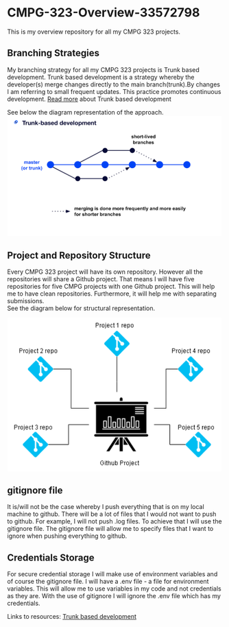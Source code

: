 # CMPG-323-Overview-33572798
This is my overview repository for all my CMPG 323 projects. 

## Branching Strategies
My branching strategy for all my CMPG 323 projects is Trunk based development. Trunk based development is a strategy whereby the developer(s) merge changes directly to the main branch(trunk).By changes I am referring to small frequent updates. This practice promotes continuous development.
<a href = "https://trunkbaseddevelopment.com/">Read more<a/> about  Trunk based development

See below the diagram representation of the approach.
<img src="trunk-based-development.png" width="500" title="Trunk based development">


## Project and Repository Structure
Every CMPG 323 project will have its own repository. However all the repositories will share a Github project. 
That means I will have five repositories for five CMPG projects with one Github project. This will help me to have clean repositories. Furthermore, it will help me with separating submissions.
<br>See the diagram below for structural representation.

  
<img src="repos-structure.png" width="500" title="Trunk based development">
  
  
## gitignore file
It is/will not be the case whereby I push everything that is on my local machine to github.
There will be a lot of files that I would not want to push to github. For example, I will not push .log files. To achieve that I will use the gitignore file. The gitignore file will allow me to specify files that I want to ignore when pushing everything to github.  
  
## Credentials Storage
For secure credential storage I will make use of environment variables and of course the gitignore file.
I will have a .env file - a file for environment variables. This will allow me to use variables in my code and not credentials as they are. With the use of gitignore I will ignore the .env file which has my credentials.

Links to resources:
<a href = “https://www.optimizely.com/optimization-glossary/trunk-based-development/”>Trunk based development<a/>
<a href = “#”><a/>
<a href = “#”><a/>
